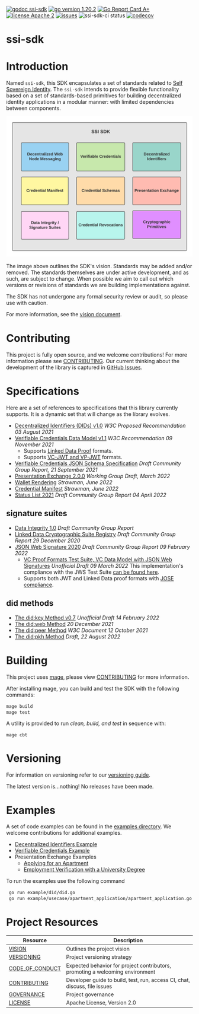[![godoc ssi-sdk](https://img.shields.io/badge/godoc-ssi--sdk-blue)](https://pkg.go.dev/github.com/TBD54566975/ssi-sdk)
[![go version 1.20.2](https://img.shields.io/badge/go_version-1.20.2-brightgreen)](https://golang.org/)
[![Go Report Card A+](https://goreportcard.com/badge/github.com/TBD54566975/ssi-sdk)](https://goreportcard.com/report/github.com/TBD54566975/ssi-sdk)
[![license Apache 2](https://img.shields.io/badge/license-Apache%202-black)](https://github.com/TBD54566975/ssi-sdk/blob/main/LICENSE)
[![issues](https://img.shields.io/github/issues/TBD54566975/ssi-sdk)](https://github.com/TBD54566975/ssi-sdk/issues)
![ssi-sdk-ci status](https://github.com/TBD54566975/ssi-sdk/workflows/ssi-sdk-ci/badge.svg?branch=main&event=push)
[![codecov](https://codecov.io/gh/TBD54566975/ssi-sdk/branch/main/graph/badge.svg?token=8SD0TO9Z9E)](https://codecov.io/gh/TBD54566975/ssi-sdk)

# ssi-sdk

# Introduction

Named `ssi-sdk`, this SDK encapsulates a set of standards related
to [Self Sovereign Identity](http://www.lifewithalacrity.com/2016/04/the-path-to-self-soverereign-identity.html).
The `ssi-sdk` intends to provide flexible functionality based on a set of standards-based primitives for building
decentralized identity applications in a modular manner: with limited dependencies between components.

![ssi-sdk](doc/ssi-sdk.png)

The image above outlines the SDK's vision. Standards may be added and/or removed. The standards themselves are under
active development, and as such, are subject to change. When possible we aim to call out which versions or revisions of
standards we are building implementations against.

The SDK has not undergone any formal security review or audit, so please use with caution.

For more information, see the [vision document](doc/VISION.md).

# Contributing

This project is fully open source, and we welcome contributions! For more information please see
[CONTRIBUTING](https://github.com/TBD54566975/ssi-sdk/blob/main/CONTRIBUTING.md). Our current thinking about the
development of the library is captured in
[GitHub Issues](https://github.com/TBD54566975/ssi-sdk/issues).

# Specifications

Here are a set of references to specifications that this library currently supports. It is a dynamic set that will
change as the library evolves.

- [Decentralized Identifiers (DIDs) v1.0](https://www.w3.org/TR/2021/PR-did-core-20210803/) _W3C Proposed Recommendation
  03 August 2021_
- [Verifiable Credentials Data Model v1.1](https://www.w3.org/TR/2021/REC-vc-data-model-20211109/) _W3C Recommendation
  09 November 2021_
    - Supports [Linked Data Proof](https://www.w3.org/TR/vc-data-model/#data-integrity-proofs) formats.
    - Supports [VC-JWT and VP-JWT](https://www.w3.org/TR/vc-data-model/#json-web-token) formats.
- [Verifiable Credentials JSON Schema Specification](https://w3c-ccg.github.io/vc-json-schemas/v2/index.html) _Draft
  Community Group Report, 21 September 2021_
- [Presentation Exchange 2.0.0](https://identity.foundation/presentation-exchange/) _Working Group Draft, March 2022_
- [Wallet Rendering](https://identity.foundation/wallet-rendering) _Strawman, June 2022_
- [Credential Manifest](https://identity.foundation/credential-manifest/) _Strawman, June 2022_
- [Status List 2021](https://w3c-ccg.github.io/vc-status-list-2021/) _Draft Community Group Report 04 April 2022_

## signature suites

- [Data Integrity 1.0](https://w3c-ccg.github.io/data-integrity-spec) _Draft Community Group Report_
- [Linked Data Cryptographic Suite Registry](https://w3c-ccg.github.io/ld-cryptosuite-registry/) _Draft Community Group
  Report 29 December 2020_
- [JSON Web Signature 2020](https://w3c-ccg.github.io/lds-jws2020) _Draft Community Group Report 09 February 2022_
    - [VC Proof Formats Test Suite, VC Data Model with JSON Web Signatures](https://identity.foundation/JWS-Test-Suite/)
      _Unofficial Draft 09 March 2022_
      This implementation's compliance with the JWS Test
      Suite [can be found here](https://identity.foundation/JWS-Test-Suite/#tbd).
    - Supports both JWT and Linked Data proof formats with [JOSE compliance](https://jose.readthedocs.io/en/latest/).

## did methods

- [The did:key Method v0.7](https://w3c-ccg.github.io/did-method-key/) _Unofficial Draft 14 February 2022_
- [The did:web Method](https://w3c-ccg.github.io/did-method-web/) _20 December 2021_
- [The did:peer Method](https://identity.foundation/peer-did-method-spec/) _W3C Document 12 October 2021_
- [The did:pkh Method](https://github.com/w3c-ccg/did-pkh/blob/main/did-pkh-method-draft.md) _Draft, 22 August 2022_

# Building

This project uses [mage](https://magefile.org/), please
view [CONTRIBUTING](https://github.com/TBD54566975/ssi-sdk/blob/main/CONTRIBUTING.md) for more information.

After installing mage, you can build and test the SDK with the following commands:

```
mage build
mage test
```

A utility is provided to run _clean, build, and test_ in sequence with:

```
mage cbt
```

# Versioning

For information on versioning refer to our [versioning guide](doc/VERSIONING.md).

The latest version is...nothing! No releases have been made.

# Examples

A set of code examples can be found in the [examples directory](example). We welcome
contributions for additional examples.

- [Decentralized Identifiers Example](example/did)
- [Verifiable Credentials Example](example/vc)
- Presentation Exchange Examples
    - [Applying for an Apartment](example/usecase/apartment_application)
    - [Employment Verification with a University Degree](example/usecase/employer_university_flow)

To run the examples use the following command

```
 go run example/did/did.go 
 go run example/usecase/apartment_application/apartment_application.go
```

# Project Resources

| Resource                                                                               | Description                                                                   |
|----------------------------------------------------------------------------------------|-------------------------------------------------------------------------------|
| [VISION](https://github.com/TBD54566975/ssi-sdk/blob/main/doc/VISION.md)               | Outlines the project vision                                                   |
| [VERSIONING](https://github.com/TBD54566975/ssi-sdk/blob/main/doc/VERSIONING.md)       | Project versioning strategy                                                   |
| [CODE_OF_CONDUCT](https://github.com/TBD54566975/ssi-sdk/blob/main/CODE_OF_CONDUCT.md) | Expected behavior for project contributors, promoting a welcoming environment |
| [CONTRIBUTING](https://github.com/TBD54566975/ssi-sdk/blob/main/CONTRIBUTING.md)       | Developer guide to build, test, run, access CI, chat, discuss, file issues    |
| [GOVERNANCE](https://github.com/TBD54566975/ssi-sdk/blob/main/GOVERNANCE.md)           | Project governance                                                            |
| [LICENSE](https://github.com/TBD54566975/ssi-sdk/blob/main/LICENSE)                    | Apache License, Version 2.0                                                   |
